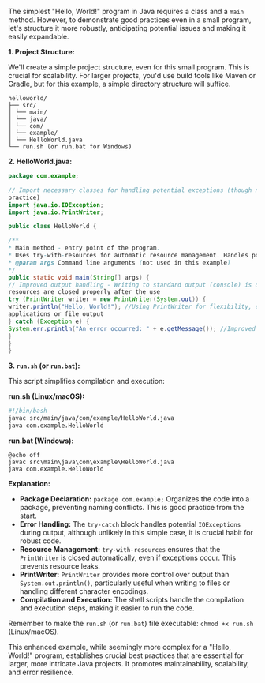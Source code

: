 The simplest "Hello, World!" program in Java requires a class and a `main` method. However, to demonstrate good
practices even in a small program, let's structure it more robustly, anticipating potential issues and making it easily
expandable.

**1. Project Structure:**

We'll create a simple project structure, even for this small program. This is crucial for scalability. For larger
projects, you'd use build tools like Maven or Gradle, but for this example, a simple directory structure will suffice.

```
helloworld/
├── src/
│ └── main/
│ └── java/
│ └── com/
│ └── example/
│ └── HelloWorld.java
└── run.sh (or run.bat for Windows)
```

**2. HelloWorld.java:**

```java
package com.example;

// Import necessary classes for handling potential exceptions (though not strictly needed for this simple example, good
practice)
import java.io.IOException;
import java.io.PrintWriter;

public class HelloWorld {

/**
* Main method - entry point of the program.
* Uses try-with-resources for automatic resource management. Handles potential IOExceptions during output.
* @param args Command line arguments (not used in this example)
*/
public static void main(String[] args) {
// Improved output handling - Writing to standard output (console) is done here in try-with-resources to make sure that
resources are closed properly after the use
try (PrintWriter writer = new PrintWriter(System.out)) {
writer.println("Hello, World!"); //Using PrintWriter for flexibility, especially important when dealing with larger
applications or file output
} catch (Exception e) {
System.err.println("An error occurred: " + e.getMessage()); //Improved error handling
}
}
}
```

**3. `run.sh` (or `run.bat`):**

This script simplifies compilation and execution:

**run.sh (Linux/macOS):**

```bash
#!/bin/bash
javac src/main/java/com/example/HelloWorld.java
java com.example.HelloWorld
```

**run.bat (Windows):**

```batch
@echo off
javac src\main\java\com\example\HelloWorld.java
java com.example.HelloWorld
```

**Explanation:**

* **Package Declaration:** `package com.example;` Organizes the code into a package, preventing naming conflicts. This
is good practice from the start.
* **Error Handling:** The `try-catch` block handles potential `IOExceptions` during output, although unlikely in this
simple case, it is crucial habit for robust code.
* **Resource Management:** `try-with-resources` ensures that the `PrintWriter` is closed automatically, even if
exceptions occur. This prevents resource leaks.
* **PrintWriter:** `PrintWriter` provides more control over output than `System.out.println()`, particularly useful when
writing to files or handling different character encodings.
* **Compilation and Execution:** The shell scripts handle the compilation and execution steps, making it easier to run
the code.

Remember to make the `run.sh` (or `run.bat`) file executable: `chmod +x run.sh` (Linux/macOS).


This enhanced example, while seemingly more complex for a "Hello, World!" program, establishes crucial best practices
that are essential for larger, more intricate Java projects. It promotes maintainability, scalability, and error
resilience.